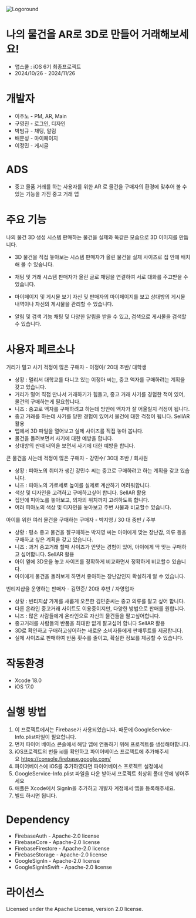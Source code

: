 
![Logoround](https://github.com/user-attachments/assets/73c6e5d9-a891-4e36-a971-3de72af88bdc)

# 나의 물건을 AR로 3D로 만들어 거래해보세요!

- 앱스쿨 : iOS 6기 최종프로젝트
- 2024/10/26 - 2024/11/26

# 개발자

- 이주노 - PM, AR, Main 
- 구영진 - 로그인, 디자인 
- 박범규 - 채팅, 알림 
- 배문성 - 마이페이지 
- 이정민 - 게시글

# ADS
- 중고 물품 거래를 하는 사용자를 위한 AR 로 물건을 구매자의 환경에 맞추어 볼 수 있는 기능을 가진 중고 거래 앱

# 주요 기능
나의 물건 3D 생성 시스템 판매하는 물건을 실제와 똑같은 모습으로 3D 이미지를 만듭니다.

- 3D 물건을 직접 놓아보는 시스템
판매자가 올린 물건을 실제 사이즈로 집 안에 배치해 볼 수 있습니다.

- 채팅 및 거래 시스템
판매자가 올린 글로 채팅을 연결하여 서로 대화를 주고받을 수 있습니다.

- 마이페이지 및 게시물 보기
자신 및 판매자의 마이페이지를 보고 상대방의 게시물 내역이나 자신의 게시물을 관리할 수 있습니다.

- 알림 및 검색 기능
채팅 및 다양한 알림을 받을 수 있고, 검색으로 게시물을 검색할 수 있습니다.

# 사용자 페르소나
거리가 멀고 사기 걱정이 많은 구매자 - 이정아/ 20대 초반/ 대학생
- 상황 : 멀리서 대학교를 다니고 있는 이정아 씨는, 중고 액자를 구매하려는 계획을 갖고 있습니다. 
- 거리가 멀어 직접 만나서 거래하기가 힘들고, 중고 거래 사기를 경험한 적이 있어, 물건의 구매하는게 필요합니다.
- 니즈 : 중고로 액자를 구매하려고 하는데 방안에 액자가 잘 어울릴지 걱정이 됩니다.
- 중고 거래를 하는데 사기를 당한 경험이 있어서 물건에 대한 걱정이 됩니다.
SellAR 활용
- 앱에서 3D 파일을 열어보고 실제 사이즈를 직접 놓아 봅니다.
- 물건을 돌려보면서 사기에 대한 예방을 합니다.
- 상대방의 판매 내역을 보면서 사기에 대한 예방을 합니다.

큰 물건을 사는데 걱정이 많은 구매자 - 강민수/ 30대 초반 / 회사원
- 상황 : 피아노의 취미가 생긴 강민수 씨는 중고로 구매하려고 하는 계획을 갖고 있습니다.
- 니즈 : 피아노의 가로세로 높이를 실제로 계산하기 어려워합니다.
- 색상 및 디자인을 고려하고 구매하고싶어 합니다.
SellAR 활용
- 집안에 피아노를 놓아보고, 의자의 위치까지 고려하도록 합니다.
- 여러 피아노의 색상 및 디자인을 놓아보고 주변 사물과 비교할수 있습니다.

아이를 위한 여러 물건을 구매하는 구매자 - 박지영 / 30 대 중반 / 주부
- 상황 : 평소 중고 물건을 잘구매하는 박지영 씨는 아이에게 맞는 장난감, 의류 등을 구매하고 싶은 계획을 갖고 있습니다.
- 니즈 : 과거 중고거래 할때 사이즈가 안맞는 경험이 있어, 아이에게 딱 맞는 구매하고 싶어합니다.
SellAR 활용
- 아이 옆에 3D옷을 놓고 사이즈를 정확하게 비교하면서 정확하게 비교할수 있습니다.
- 아이에게 물건을 돌려보게 하면서 좋아하는 장난감인지 확실하게 알 수 있습니다.

빈티지샵을 운영하는 판매자 - 김민준/ 20대 후반 / 자영업자
- 상황 : 빈티지샵 가게를 새롭게 오픈한 김민준씨는 중고 의류를 팔고 싶어 합니다. 
- 다른 온라인 중고거래 사이트도 이용중이지만, 다양한 방법으로 판매를 원합니다.
- 니즈 : 많은 사람들에게 온라인으로 자신의 물건들을 팔고싶어합니다.
- 중고거래를 사람들의 반품을 최대한 없게 팔고싶어 합니다
SellAR 활용
- 3D로 확인하고 구매하고싶어하는 새로운 소비자들에게 판매루트를 제공합니다.
- 실제 사이즈로 판매하여 반품 횟수를 줄이고, 확실한 정보를 제공할 수 있습니다.

# 작동환경
- Xcode 18.0
- iOS 17.0

# 실행 방법
1. 이 프로젝트에서는 Firebase가 사용되었습니다. 때문에 GoogleService-Info.plist파일이 필요합니다.
2. 먼저 파이어 베이스 콘솔에서 해당 앱에 연동하기 위해 프로젝트를 생성해야합니다.
3. iOS프로젝트의 번들 id를 확인하고 파이어베이스 프로젝트에 추가해주세요 https://console.firebase.google.com/
4. 파이어베이스에 iOS를 추가하였다면 파이어베이스 프로젝트 설정에서 
5. GoogleService-Info.plist 파일을 다운 받아서 프로젝트 최상위 폴더 안에 넣어주세요
6. 애플은 Xcode에서 SignIn을 추가하고 개발자 계정에서 앱을 등록해주세요.
7. 빌드 하시면 됩니다.

# Dependency
- FirebaseAuth - Apache-2.0 license
- FirebaseCore - Apache-2.0 license
- FirebaseFirestore - Apache-2.0 license
- FirebaseStorage - Apache-2.0 license
- GoogleSignIn - Apache-2.0 license
- GoogleSignInSwift - Apache-2.0 license

# 라이선스
Licensed under the Apache License, version 2.0 license.
